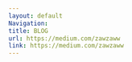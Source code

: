 ```yaml
---
layout: default
Navigation:
title: BLOG
url: https://medium.com/zawzaww
link: https://medium.com/zawzaww
---
```


